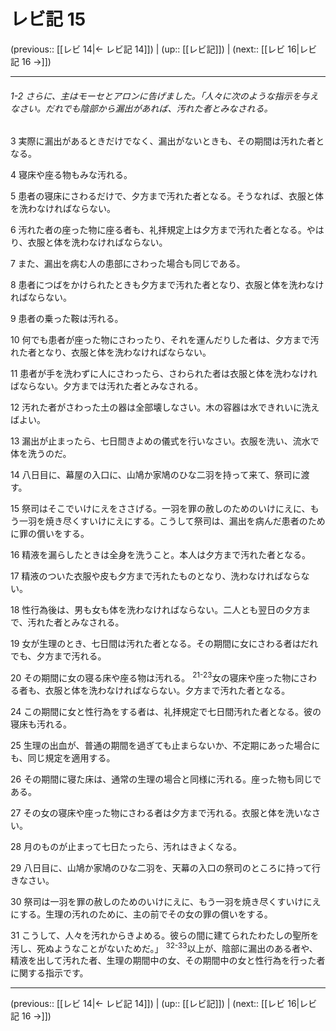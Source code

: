 # レビ記 15

(previous:: [[レビ 14|← レビ記 14]]) | (up:: [[レビ記]]) | (next:: [[レビ 16|レビ記 16 →]])

***
###### 1-2 さらに、主はモーセとアロンに告げました。「人々に次のような指示を与えなさい。だれでも陰部から漏出があれば、汚れた者とみなされる。 



3 
実際に漏出があるときだけでなく、漏出がないときも、その期間は汚れた者となる。 



4 
寝床や座る物もみな汚れる。 



5 
患者の寝床にさわるだけで、夕方まで汚れた者となる。そうなれば、衣服と体を洗わなければならない。 



6 
汚れた者の座った物に座る者も、礼拝規定上は夕方まで汚れた者となる。やはり、衣服と体を洗わなければならない。 



7 
また、漏出を病む人の患部にさわった場合も同じである。 



8 
患者につばをかけられたときも夕方まで汚れた者となり、衣服と体を洗わなければならない。 



9 
患者の乗った鞍は汚れる。 



10 
何でも患者が座った物にさわったり、それを運んだりした者は、夕方まで汚れた者となり、衣服と体を洗わなければならない。 



11 
患者が手を洗わずに人にさわったら、さわられた者は衣服と体を洗わなければならない。夕方までは汚れた者とみなされる。 



12 
汚れた者がさわった土の器は全部壊しなさい。木の容器は水できれいに洗えばよい。 



13 
漏出が止まったら、七日間きよめの儀式を行いなさい。衣服を洗い、流水で体を洗うのだ。 



14 
八日目に、幕屋の入口に、山鳩か家鳩のひな二羽を持って来て、祭司に渡す。 



15 
祭司はそこでいけにえをささげる。一羽を罪の赦しのためのいけにえに、もう一羽を焼き尽くすいけにえにする。こうして祭司は、漏出を病んだ患者のために罪の償いをする。 



16 
精液を漏らしたときは全身を洗うこと。本人は夕方まで汚れた者となる。 



17 
精液のついた衣服や皮も夕方まで汚れたものとなり、洗わなければならない。 



18 
性行為後は、男も女も体を洗わなければならない。二人とも翌日の夕方まで、汚れた者とみなされる。 



19 
女が生理のとき、七日間は汚れた者となる。その期間に女にさわる者はだれでも、夕方まで汚れる。 



20 
その期間に女の寝る床や座る物は汚れる。 <sup class="versenum">21-23</sup>女の寝床や座った物にさわる者も、衣服と体を洗わなければならない。夕方まで汚れた者となる。 



24 
この期間に女と性行為をする者は、礼拝規定で七日間汚れた者となる。彼の寝床も汚れる。 



25 
生理の出血が、普通の期間を過ぎても止まらないか、不定期にあった場合にも、同じ規定を適用する。 



26 
その期間に寝た床は、通常の生理の場合と同様に汚れる。座った物も同じである。 



27 
その女の寝床や座った物にさわる者は夕方まで汚れる。衣服と体を洗いなさい。 



28 
月のものが止まって七日たったら、汚れはきよくなる。 



29 
八日目に、山鳩か家鳩のひな二羽を、天幕の入口の祭司のところに持って行きなさい。 



30 
祭司は一羽を罪の赦しのためのいけにえに、もう一羽を焼き尽くすいけにえにする。生理の汚れのために、主の前でその女の罪の償いをする。 



31 
こうして、人々を汚れからきよめる。彼らの間に建てられたわたしの聖所を汚し、死ぬようなことがないためだ。」 <sup class="versenum">32-33</sup>以上が、陰部に漏出のある者や、精液を出して汚れた者、生理の期間中の女、その期間中の女と性行為を行った者に関する指示です。

***

(previous:: [[レビ 14|← レビ記 14]]) | (up:: [[レビ記]]) | (next:: [[レビ 16|レビ記 16 →]])
